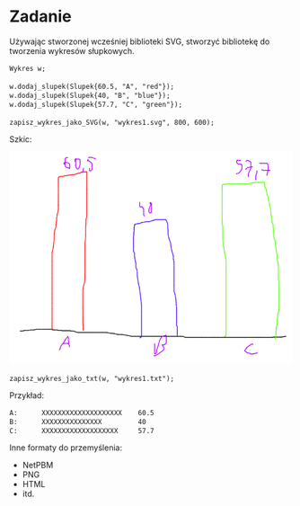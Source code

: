 # Zadanie

Używając stworzonej wcześniej biblioteki SVG, stworzyć bibliotekę do tworzenia wykresów słupkowych.

```
Wykres w;

w.dodaj_slupek(Slupek{60.5, "A", "red"});
w.dodaj_slupek(Slupek{40, "B", "blue"});
w.dodaj_slupek(Slupek{57.7, "C", "green"});

zapisz_wykres_jako_SVG(w, "wykres1.svg", 800, 600);
```

Szkic:

![wykres](szkic1.png)

```
zapisz_wykres_jako_txt(w, "wykres1.txt");
```

Przykład:
```
A:      XXXXXXXXXXXXXXXXXXXX    60.5
B:      XXXXXXXXXXXXXXX         40
C:      XXXXXXXXXXXXXXXXXXX     57.7
```

Inne formaty do przemyślenia:
- NetPBM
- PNG
- HTML
- itd.